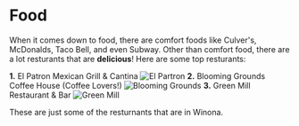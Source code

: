 # Food

When it comes down to food, there are comfort foods like Culver's, McDonalds, Taco Bell, and even Subway. Other than comfort food, there are a lot resturants that are **delicious**! Here are some top resturants:

**1.** El Patron Mexican Grill & Cantina
![El Partron](https://media-cdn.tripadvisor.com/media/photo-s/0c/92/d5/6b/el-patron-winona-minnesota.jpg "El Patron Mexican Grill & Cantina")
**2.** Blooming Grounds Coffee House (Coffee Lovers!)
![Blooming Grounds](https://s3.amazonaws.com/visitwinona/wp-content/uploads/2017/01/17053007/Blooming.jpg "Blooming Grounds Inside")
**3.** Green Mill Restaurant & Bar
![Green Mill](https://media-cdn.tripadvisor.com/media/photo-s/0c/92/8e/b9/green-mill-restaurant.jpg "Green Mill Restaurant & Bar")

These are just some of the resturnants that are in Winona. 
